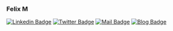 ### Felix M

[![Linkedin Badge](https://img.shields.io/badge/-Felix%20Mehta-blue?style=flat&logo=Linkedin&logoColor=white&link=https://www.linkedin.com/in/felix-mehta/)](https://www.linkedin.com/in/felix-mehta) [![Twitter Badge](https://img.shields.io/badge/-felixm_pw_-1ca0f1?style=flat&labelColor=1ca0f1&logo=twitter&logoColor=white&link=https://twitter.com/felixm_pw)](https://twitter.com/felixm_pw) [![Mail Badge](https://img.shields.io/badge/-contact@felixm.pw-8B89CC?style=flat&logo=Protonmail&logoColor=white&link=mailto:contact@felixm.pw)](mailto:contact@felixm.pw) [![Blog Badge](https://img.shields.io/badge/-felixm.pw-0080FF?style=flat&logo=DigitalOcean&logoColor=white&link=https://felixm.pw)](https://felixm.pw)
